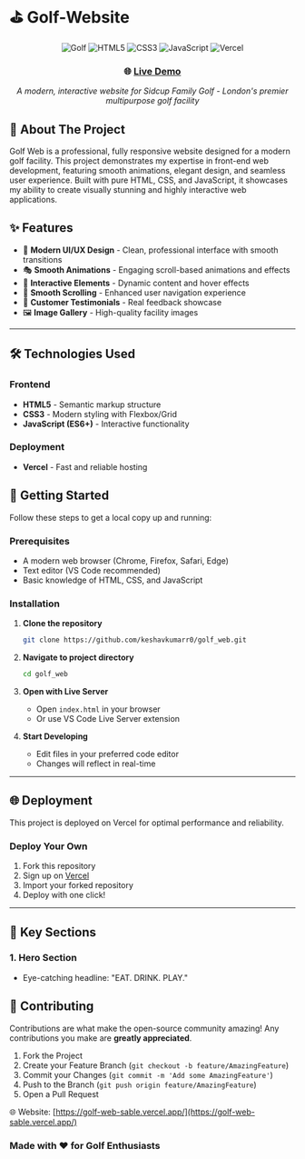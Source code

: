 # ⛳  Golf-Website

<div align="center">

![Golf](https://img.shields.io/badge/Golf-Facility-green?style=for-the-badge)
![HTML5](https://img.shields.io/badge/HTML5-E34F26?style=for-the-badge&logo=html5&logoColor=white)
![CSS3](https://img.shields.io/badge/CSS3-1572B6?style=for-the-badge&logo=css3&logoColor=white)
![JavaScript](https://img.shields.io/badge/JavaScript-F7DF1E?style=for-the-badge&logo=javascript&logoColor=black)
![Vercel](https://img.shields.io/badge/Vercel-000000?style=for-the-badge&logo=vercel&logoColor=white)

### 🌐 [Live Demo](https://golf-web-sable.vercel.app/)

*A modern, interactive website for Sidcup Family Golf - London's premier multipurpose golf facility*

</div>




## 🎯 About The Project
Golf Web is a professional, fully responsive website designed for a modern golf facility. This project demonstrates my expertise in front-end web development, featuring smooth animations, elegant design, and seamless user experience. Built with pure HTML, CSS, and JavaScript, it showcases my ability to create visually stunning and highly interactive web applications.


## ✨ Features

- 🎨 **Modern UI/UX Design** - Clean, professional interface with smooth transitions
- 🎭 **Smooth Animations** - Engaging scroll-based animations and effects
- 🎯 **Interactive Elements** - Dynamic content and hover effects
- 🔄 **Smooth Scrolling** - Enhanced user navigation experience
- 💬 **Customer Testimonials** - Real feedback showcase
- 🖼️ **Image Gallery** - High-quality facility images


---

## 🛠️ Technologies Used

### Frontend
- **HTML5** - Semantic markup structure
- **CSS3** - Modern styling with Flexbox/Grid
- **JavaScript (ES6+)** - Interactive functionality

### Deployment
- **Vercel** - Fast and reliable hosting


## 🚀 Getting Started

Follow these steps to get a local copy up and running:

### Prerequisites

- A modern web browser (Chrome, Firefox, Safari, Edge)
- Text editor (VS Code recommended)
- Basic knowledge of HTML, CSS, and JavaScript

### Installation

1. **Clone the repository**
   ```bash
   git clone https://github.com/keshavkumarr0/golf_web.git
   ```

2. **Navigate to project directory**
   ```bash
   cd golf_web
   ```

3. **Open with Live Server**
   - Open `index.html` in your browser
   - Or use VS Code Live Server extension

4. **Start Developing**
   - Edit files in your preferred code editor
   - Changes will reflect in real-time

---

## 🌐 Deployment

This project is deployed on Vercel for optimal performance and reliability.

### Deploy Your Own

1. Fork this repository
2. Sign up on [Vercel](https://vercel.com)
3. Import your forked repository
4. Deploy with one click!



---

## 🎨 Key Sections

### 1. **Hero Section**
   - Eye-catching headline: "EAT. DRINK. PLAY."


## 🤝 Contributing

Contributions are what make the open-source community amazing! Any contributions you make are **greatly appreciated**.

1. Fork the Project
2. Create your Feature Branch (`git checkout -b feature/AmazingFeature`)
3. Commit your Changes (`git commit -m 'Add some AmazingFeature'`)
4. Push to the Branch (`git push origin feature/AmazingFeature`)
5. Open a Pull Request




 🌐 Website: [https://golf-web-sable.vercel.app/](https://golf-web-sable.vercel.app/)







### Made with ❤️ for Golf Enthusiasts




